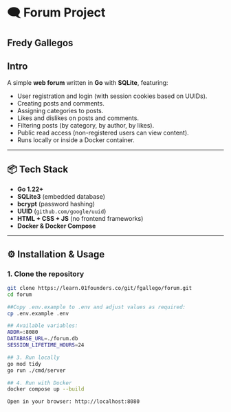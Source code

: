 # 🗨️ Forum Project

## Fredy Gallegos

## Intro

A simple **web forum** written in **Go** with **SQLite**, featuring:

- User registration and login (with session cookies based on UUIDs).
- Creating posts and comments.
- Assigning categories to posts.
- Likes and dislikes on posts and comments.
- Filtering posts (by category, by author, by likes).
- Public read access (non-registered users can view content).
- Runs locally or inside a Docker container.

---

## 📦 Tech Stack

- **Go 1.22+**
- **SQLite3** (embedded database)
- **bcrypt** (password hashing)
- **UUID** (`github.com/google/uuid`)
- **HTML + CSS + JS** (no frontend frameworks)
- **Docker & Docker Compose**

---

## ⚙️ Installation & Usage

### 1. Clone the repository

```bash
git clone https://learn.01founders.co/git/fgallego/forum.git
cd forum

##Copy .env.example to .env and adjust values as required:
cp .env.example .env

## Available variables:
ADDR=:8080
DATABASE_URL=./forum.db
SESSION_LIFETIME_HOURS=24

## 3. Run locally
go mod tidy
go run ./cmd/server

## 4. Run with Docker
docker compose up --build

Open in your browser: http://localhost:8080
